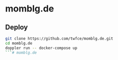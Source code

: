 # momblg.de

## Deploy

```bash
git clone https://github.com/twfce/momblg.de.git
cd momblg.de
doppler run -- docker-compose up
```# momblg.de
